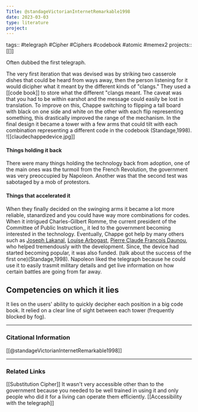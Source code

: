 ```yaml
---
Title: @standageVictorianInternetRemarkable1998
date: 2023-03-03
type: literature
project:
---
```

tags:: #telegraph #Cipher #Ciphers #codebook #atomic #memex2
projects::[[]]

Often dubbed the first telegraph. 

The very first iteration that was devised was by striking two casserole dishes that could be heard from ways away, then the person listening for it would dicipher what it meant by the different kinds of "clangs." They used a [[code book]] to store what the different "clangs meant. The caveat was that you had to be within earshot and the message could easily be lost in translation. To improve on this, Chappe switching to flipping a tall board with black on one side and white on the other with each flip representing something, this drastically improved the range of the mechanism. In the final design it became a tower with a few arms that could tilt with each combination representing a different code in the codebook (Standage,1998). 
![[claudechappedevice.jpg]]
#### Things holding it back
There were many things holding the technology back from adoption, one of the main ones was the turmoil from the French Revolution, the government was very preoccupied by Napoleon. Another was that the second test was sabotaged by a mob of protestors. 

#### Things that accelerated it
When they finally decided on the swinging arms it became a lot more reliable, stanardized and you could have way more combinations for codes. When it intrigued Charles-Gilbert Romme, the current president of the Committee of Public Instruction,, it led to the government becoming interested in the technology. Eventually, Chappe got help by many others such as [Joseph Lakanal](https://en.wikipedia.org/wiki/Joseph_Lakanal), [Louise Arbogast](https://mathshistory.st-andrews.ac.uk/Biographies/Arbogast/), [Pierre Claude Francois Daunou](https://en.wikipedia.org/wiki/Pierre_Claude_Fran%C3%A7ois_Daunou), who helped tremendously with the development. Since, the device had started becoming popular, it was also funded. (talk about the success of the first one)(Standage,1998).
Napoleon liked the telegraph because he could use it to easily trasmit military details and get live information on how certain battles are going from far away.
## Competencies on which it lies

It lies on the users' ability to quickly decipher each position in a big code book. It relied on a clear line of sight between each tower (frequently blocked by fog).

---
### Citational Information

[[@standageVictorianInternetRemarkable1998]]

---

### Related Links

[[Substitution Cipher]]
It wasn't very accessible other than to the government because you needed to be well trained in using it and only people who did it for a living can operate them efficiently. [[Accessibility with the telegraph]] 

